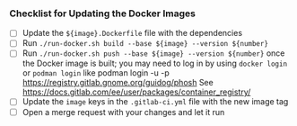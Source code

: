 ### Checklist for Updating the Docker Images

 - [ ] Update the `${image}.Dockerfile` file with the dependencies
 - [ ] Run `./run-docker.sh build --base ${image} --version ${number}`
 - [ ] Run `./run-docker.sh push --base ${image} --version ${number}`
   once the Docker image is built; you may need to log in by using
   `docker login` or `podman login` like
   podman login -u <user> -p <token> https://registry.gitlab.gnome.org/guidog/phosh
   See https://docs.gitlab.com/ee/user/packages/container_registry/
 - [ ] Update the `image` keys in the `.gitlab-ci.yml` file with the new
   image tag
 - [ ] Open a merge request with your changes and let it run
